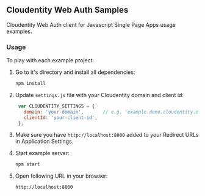 ## Cloudentity Web Auth Samples

Cloudentity Web Auth client for Javascript Single Page Apps usage examples.

### Usage

To play with each example project:

1. Go to it's directory and install all dependencies:

    ```bash
    npm install
    ```
    
2. Update `settings.js` file with your Cloudentity domain and client id:

    ```javascript
     var CLOUDENTITY_SETTINGS = {
       domain: 'your-domain',       // e.g. 'example.demo.cloudentity.com'
       clientId: 'your-client-id',
     };
    ```
       
3. Make sure you have `http://localhost:8000` added to your Redirect URLs in Application Settings.
    
4. Start example server:    
    
    ```bash    
    npm start
    ```
    
5. Open following URL in your browser:
    
    ```
    http://localhost:8000 
    ```